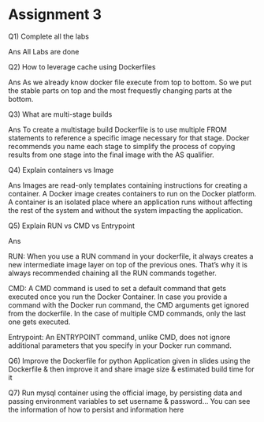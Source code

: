 # Assignment 3

Q1) Complete all the labs

Ans All Labs are done

Q2) How to leverage cache using Dockerfiles

Ans As we already know docker file execute from top to bottom. So we put the stable parts on top and the most frequestly changing parts at the bottom.

Q3) What are multi-stage builds

Ans To create a multistage build Dockerfile is to use multiple FROM statements to reference a specific image necessary for that stage. Docker recommends you name each stage to simplify the process of copying results from one stage into the final image with the AS qualifier.

Q4) Explain containers vs Image

Ans Images are read-only templates containing instructions for creating a container. A Docker image creates containers to run on the Docker platform.
A container is an isolated place where an application runs without affecting the rest of the system and without the system impacting the application.

Q5) Explain RUN vs CMD vs Entrypoint

Ans

RUN:
When you use a RUN command in your dockerfile, it always creates a new intermediate image layer on top of the previous ones. That’s why it is always recommended chaining all the RUN commands together.

CMD:
A CMD command is used to set a default command that gets executed once you run the Docker Container. In case you provide a command with the Docker run command, the CMD arguments get ignored from the dockerfile. In the case of multiple CMD commands, only the last one gets executed.

Entrypoint:
An ENTRYPOINT command, unlike CMD, does not ignore additional parameters that you specify in your Docker run command.


Q6) Improve the Dockerfile for python Application given in slides using the Dockerfile & then improve it and share image size & estimated build time for it

Q7) Run mysql container using the official image, by persisting data and passing environment variables to set username & password… You can see the information of how to persist and information here
